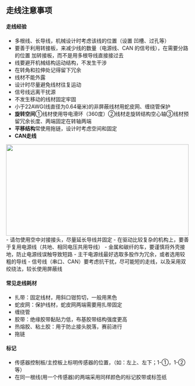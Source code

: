 ## 走线注意事项
#### 走线经验
- 多根线、长导线，机械设计时考虑该线的位置（设置 凹槽、过孔等）
- 要善于利用转接板，来减少线的数量（电源线、CAN 的信号线），在需要分路的位置 加转接板，而不是用多根导线直接接过去
- 线要避开机械结构运动结构，不发生干涉
- 在转角和拉伸处记得留下冗余
- 线材不能外露
- 设计时尽量避免线材往复运动
- 信号线远离干扰源
- 不发生移动的线材固定牢固
- 小于22AWG(线直径为0.64毫米)的非屏蔽线材用蛇皮网、缠绕管保护
- **旋转空间**①线材使用导电滑环（360度）②线材走旋转结构空心轴③线材预留冗余长度、两端固定在转轴两端
- **平移结构**常使用拖链，设计时考虑空间和固定
- **CAN走线**
<image src="https://github.com/OriTwil/ER-Chassis-F407/blob/main/picture/CAN.png" width="500" height="250">
- 请勿使用空中对接接头，尽量延长导线并固定
- 在驱动比较复杂的机构上，要善于复用电源线（共地、相同电压共用导线）
- 金属和碳纤的车，要谨慎将外壳接地，防止电源线误触导致短路
- 主干电源线最好选取多股作为冗余，或者选用较粗的导线
- 信号线（串口、CAN）要考虑抗干扰，尽可能短的走线，以及采用双绞绕法，较长使用屏蔽线

#### 常见走线耗材
- 扎带：固定线材，用斜口钳剪切，一般用黑色
- 蛇皮网：保护线材，蛇皮网两端需要用扎带固定
- 缠绕管
- 胶带：绝缘胶带黏贴力低，布基胶带结构强度更高
- 热熔胶、粘土胶：用于防止接头脱落，赛前进行
- 拖链

#### 标记
- 传感器控制板/主控板上标明传感器的位置，（如：左上、左下；1-①，1-②等）
- 在同一根线(用一个传感器)的两端采用同样颜色的标记胶带或标签纸
